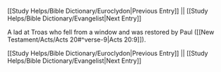 [[Study Helps/Bible Dictionary/Euroclydon|Previous Entry]]  ||  [[Study Helps/Bible Dictionary/Evangelist|Next Entry]]

 A lad at Troas who fell from a window and was restored by Paul ([[New Testament/Acts/Acts 20#^verse-9|Acts 20:9]]).

[[Study Helps/Bible Dictionary/Euroclydon|Previous Entry]]  ||  [[Study Helps/Bible Dictionary/Evangelist|Next Entry]]